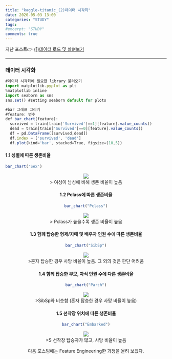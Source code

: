 ```yaml
---
title: "kaggle-titanic_(2)데이터 시각화"
date: 2020-05-03 13:00
categories: "STUDY"
tags: 
#excerpt: "STUDY"
comments: true
---
```


지난 포스트:point_right: [(1)데이터 로드 및 살펴보기](https://masunii.github.io/study/kaggle-titanic(1)/)

------------------------------------------------------------------------------
### 데이터 시각화
```javascript
#데이터 시각화에 필요한 library 불러오기
import matplotlib.pyplot as plt
%matplotlib inline
import seaborn as sns
sns.set() #setting seaborn default for plots
```

```javascript
#bar 그래프 그리기
#feature: 변수
def bar_chart(feature):
  survived = train[train['Survived']==1][feature].value_counts()
  dead = train[train['Survived']==0][feature].value_counts()
  df = pd.DataFrame([survived,dead])
  df.index = ['survived', 'dead']
  df.plot(kind='bar', stacked=True, figsize=(10,5))
  ```
  
#### 1.1 성별에 따른 생존비율
```javascript
bar_chart('Sex')
```
<center><img src = "https://user-images.githubusercontent.com/50826051/83611356-d210b880-a5bb-11ea-933d-f27ae7df2c08.png"><center>  
> 여성이 남성에 비해 생존 비율이 높음  
  
#### 1.2 Pclass에 따른 생존비율  
```javascript
bar_chart("Pclass")
```  
<center><img src = "https://user-images.githubusercontent.com/50826051/83612081-e0130900-a5bc-11ea-8184-09fce3a3f515.png"><center>  
> Pclass가 높을수록 생존 비율이 높음  

#### 1.3 함께 탑승한 형제/자매 및 배우자 인원 수에 따른 생존비율
```javascript
bar_chart("SibSp")
```  
<center><img src = "https://user-images.githubusercontent.com/50826051/83612829-e8b80f00-a5bd-11ea-8dbe-9061ee277409.png"><center>  
>혼자 탑승한 경우 사망 비율이 높음. 그 외의 것은 판단 어려움  

#### 1.4 함께 탑승한 부모, 자식 인원 수에 다른 생존비율
```javascript
bar_chart("Parch")
```  
<center><img src = "https://user-images.githubusercontent.com/50826051/83613063-37fe3f80-a5be-11ea-98c4-cf8cbbabe276.png"><center>  
>SibSp와 비슷함 (혼자 탑승한 경우 사망 비율이 높음)  

#### 1.5 선착장 위치에 따른 생존비율
```javascript
bar_chart("Embarked")
```
<center><img src = "https://user-images.githubusercontent.com/50826051/83613170-611ed000-a5be-11ea-9737-2392bce39456.png"><center>  
>S 선착장 탑승자가 많고, 사망 비율이 높음  
  
  
다음 포스팅에는 Feature Engineering한 과정을 올려 보겠다.
